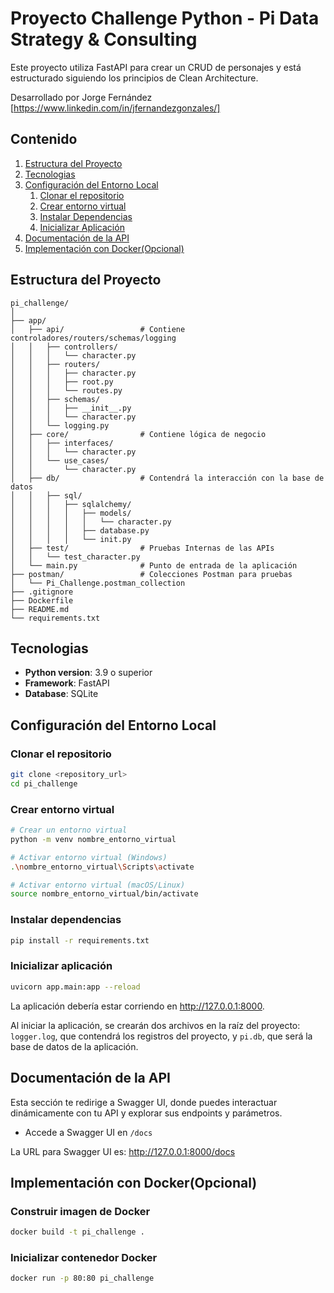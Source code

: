 # Proyecto Challenge Python - Pi Data Strategy & Consulting

Este proyecto utiliza FastAPI para crear un CRUD de personajes y está estructurado siguiendo los principios de Clean Architecture.

Desarrollado por Jorge Fernández [https://www.linkedin.com/in/jfernandezgonzales/]

## Contenido

1. [Estructura del Proyecto](#estructura-del-proyecto)
2. [Tecnologias](#tecnologias)
3. [Configuración del Entorno Local](#configuración-del-entorno-local)
    1. [Clonar el repositorio](#clonar-el-repositorio)
    2. [Crear entorno virtual](#crear-entorno-virtual)
    3. [Instalar Dependencias](#instalar-dependencias)
    4. [Inicializar Aplicación](#inicializar-aplicación)
4. [Documentación de la API](#documentación-de-la-api)
5. [Implementación con Docker(Opcional)](#implementación-con-docker(opcional))

## Estructura del Proyecto

```
pi_challenge/
│          
├── app/
│   ├── api/                 # Contiene controladores/routers/schemas/logging
│   │   ├── controllers/
│   │   │   └── character.py
│   │   ├── routers/
│   │   │   ├── character.py
│   │   │   ├── root.py
│   │   │   └── routes.py
│   │   ├── schemas/
│   │   │   ├── __init__.py
│   │   │   └── character.py
│   │   └── logging.py
│   ├── core/                # Contiene lógica de negocio 
│   │   ├── interfaces/
│   │   │   └── character.py
│   │   └── use_cases/
│   │       └── character.py
│   ├── db/                  # Contendrá la interacción con la base de datos
│   │   ├── sql/
│   │   │   ├── sqlalchemy/
│   │   │   │   ├── models/
│   │   │   │   │   └── character.py
│   │   │   │   ├── database.py
│   │   │   │   └── init.py
│   ├── test/                # Pruebas Internas de las APIs 
│   │   └── test_character.py
│   └── main.py              # Punto de entrada de la aplicación   
├── postman/                 # Colecciones Postman para pruebas
│   └── Pi_Challenge.postman_collection   
├── .gitignore
├── Dockerfile
├── README.md
└── requirements.txt
```

## Tecnologias

- **Python version**: 3.9 o superior
- **Framework**: FastAPI
- **Database**: SQLite

## Configuración del Entorno Local

### Clonar el repositorio

```bash
git clone <repository_url>
cd pi_challenge
```

### Crear entorno virtual

```bash
# Crear un entorno virtual
python -m venv nombre_entorno_virtual

# Activar entorno virtual (Windows)
.\nombre_entorno_virtual\Scripts\activate

# Activar entorno virtual (macOS/Linux)
source nombre_entorno_virtual/bin/activate
```

### Instalar dependencias

```bash
pip install -r requirements.txt
```

### Inicializar aplicación

```bash
uvicorn app.main:app --reload
```
La aplicación debería estar corriendo en http://127.0.0.1:8000.

Al iniciar la aplicación, se crearán dos archivos en la raíz del proyecto: `logger.log`, que contendrá los registros del proyecto, y `pi.db`, que será la base de datos de la aplicación.

## Documentación de la API

Esta sección te redirige a Swagger UI, donde puedes interactuar dinámicamente con tu API y explorar sus endpoints y parámetros.

- Accede a Swagger UI en `/docs`

La URL para Swagger UI es: http://127.0.0.1:8000/docs

## Implementación con Docker(Opcional)

### Construir imagen de Docker

```bash
docker build -t pi_challenge .
```

### Inicializar contenedor Docker 

```bash
docker run -p 80:80 pi_challenge
```
